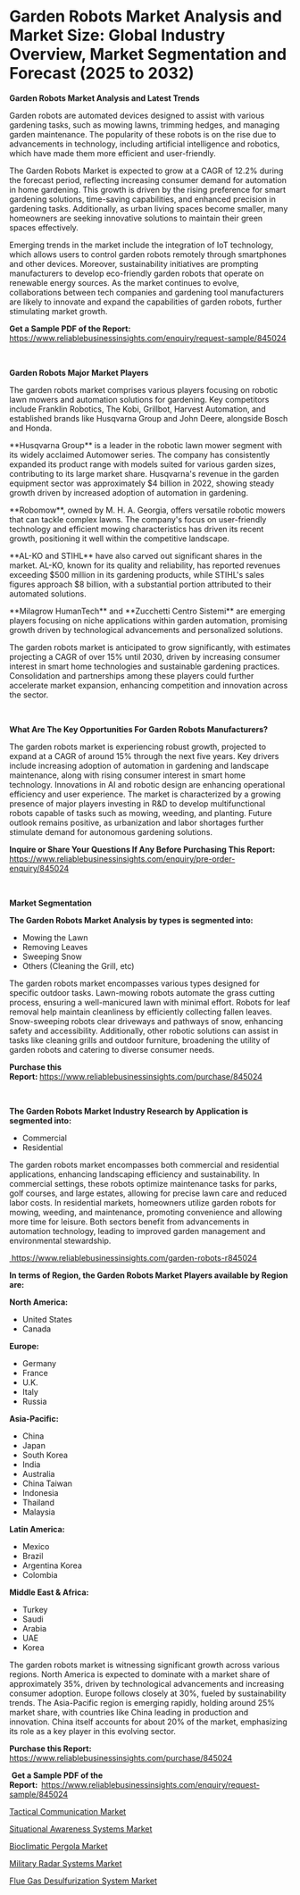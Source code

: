 <p><h1>Garden Robots Market Analysis and Market Size: Global Industry Overview, Market Segmentation and Forecast (2025 to 2032)</h1></p><p><strong>Garden Robots Market Analysis and Latest Trends</strong></p>
<p><p>Garden robots are automated devices designed to assist with various gardening tasks, such as mowing lawns, trimming hedges, and managing garden maintenance. The popularity of these robots is on the rise due to advancements in technology, including artificial intelligence and robotics, which have made them more efficient and user-friendly. </p><p>The Garden Robots Market is expected to grow at a CAGR of 12.2% during the forecast period, reflecting increasing consumer demand for automation in home gardening. This growth is driven by the rising preference for smart gardening solutions, time-saving capabilities, and enhanced precision in gardening tasks. Additionally, as urban living spaces become smaller, many homeowners are seeking innovative solutions to maintain their green spaces effectively.</p><p>Emerging trends in the market include the integration of IoT technology, which allows users to control garden robots remotely through smartphones and other devices. Moreover, sustainability initiatives are prompting manufacturers to develop eco-friendly garden robots that operate on renewable energy sources. As the market continues to evolve, collaborations between tech companies and gardening tool manufacturers are likely to innovate and expand the capabilities of garden robots, further stimulating market growth.</p></p>
<p><strong>Get a Sample PDF of the Report:&nbsp;</strong> <a href="https://www.reliablebusinessinsights.com/enquiry/request-sample/845024?utm_campaign=117&utm_medium=2&utm_source=Github&utm_content=ia&utm_term=20022025&utm_id=garden-robots">https://www.reliablebusinessinsights.com/enquiry/request-sample/845024</a></p>
<p>&nbsp;</p>
<p><strong>Garden Robots Major Market Players</strong></p>
<p><p>The garden robots market comprises various players focusing on robotic lawn mowers and automation solutions for gardening. Key competitors include Franklin Robotics, The Kobi, Grillbot, Harvest Automation, and established brands like Husqvarna Group and John Deere, alongside Bosch and Honda.</p><p>**Husqvarna Group** is a leader in the robotic lawn mower segment with its widely acclaimed Automower series. The company has consistently expanded its product range with models suited for various garden sizes, contributing to its large market share. Husqvarna's revenue in the garden equipment sector was approximately $4 billion in 2022, showing steady growth driven by increased adoption of automation in gardening.</p><p>**Robomow**, owned by M. H. A. Georgia, offers versatile robotic mowers that can tackle complex lawns. The company's focus on user-friendly technology and efficient mowing characteristics has driven its recent growth, positioning it well within the competitive landscape.</p><p>**AL-KO and STIHL** have also carved out significant shares in the market. AL-KO, known for its quality and reliability, has reported revenues exceeding $500 million in its gardening products, while STIHL's sales figures approach $8 billion, with a substantial portion attributed to their automated solutions.</p><p>**Milagrow HumanTech** and **Zucchetti Centro Sistemi** are emerging players focusing on niche applications within garden automation, promising growth driven by technological advancements and personalized solutions.</p><p>The garden robots market is anticipated to grow significantly, with estimates projecting a CAGR of over 15% until 2030, driven by increasing consumer interest in smart home technologies and sustainable gardening practices. Consolidation and partnerships among these players could further accelerate market expansion, enhancing competition and innovation across the sector.</p></p>
<p>&nbsp;</p>
<p><strong>What Are The Key Opportunities For Garden Robots Manufacturers?</strong></p>
<p><p>The garden robots market is experiencing robust growth, projected to expand at a CAGR of around 15% through the next five years. Key drivers include increasing adoption of automation in gardening and landscape maintenance, along with rising consumer interest in smart home technology. Innovations in AI and robotic design are enhancing operational efficiency and user experience. The market is characterized by a growing presence of major players investing in R&D to develop multifunctional robots capable of tasks such as mowing, weeding, and planting. Future outlook remains positive, as urbanization and labor shortages further stimulate demand for autonomous gardening solutions.</p></p>
<p><strong>Inquire or Share Your Questions If Any Before Purchasing This Report:</strong> <a href="https://www.reliablebusinessinsights.com/enquiry/pre-order-enquiry/845024?utm_campaign=117&utm_medium=2&utm_source=Github&utm_content=ia&utm_term=20022025&utm_id=garden-robots">https://www.reliablebusinessinsights.com/enquiry/pre-order-enquiry/845024</a></p>
<p>&nbsp;</p>
<p><strong>Market Segmentation</strong></p>
<p><strong>The Garden Robots Market Analysis by types is segmented into:</strong></p>
<p><ul><li>Mowing the Lawn</li><li>Removing Leaves</li><li>Sweeping Snow</li><li>Others (Cleaning the Grill, etc)</li></ul></p>
<p><p>The garden robots market encompasses various types designed for specific outdoor tasks. Lawn-mowing robots automate the grass cutting process, ensuring a well-manicured lawn with minimal effort. Robots for leaf removal help maintain cleanliness by efficiently collecting fallen leaves. Snow-sweeping robots clear driveways and pathways of snow, enhancing safety and accessibility. Additionally, other robotic solutions can assist in tasks like cleaning grills and outdoor furniture, broadening the utility of garden robots and catering to diverse consumer needs.</p></p>
<p><strong>Purchase this Report:&nbsp;</strong><a href="https://www.reliablebusinessinsights.com/purchase/845024?utm_campaign=117&utm_medium=2&utm_source=Github&utm_content=ia&utm_term=20022025&utm_id=garden-robots">https://www.reliablebusinessinsights.com/purchase/845024</a></p>
<p>&nbsp;</p>
<p><strong>The Garden Robots Market Industry Research by Application is segmented into:</strong></p>
<p><ul><li>Commercial</li><li>Residential</li></ul></p>
<p><p>The garden robots market encompasses both commercial and residential applications, enhancing landscaping efficiency and sustainability. In commercial settings, these robots optimize maintenance tasks for parks, golf courses, and large estates, allowing for precise lawn care and reduced labor costs. In residential markets, homeowners utilize garden robots for mowing, weeding, and maintenance, promoting convenience and allowing more time for leisure. Both sectors benefit from advancements in automation technology, leading to improved garden management and environmental stewardship.</p></p>
<p><a href="https://www.reliablebusinessinsights.com/garden-robots-r845024?utm_campaign=117&utm_medium=2&utm_source=Github&utm_content=ia&utm_term=20022025&utm_id=garden-robots">&nbsp;https://www.reliablebusinessinsights.com/garden-robots-r845024</a></p>
<p><strong>In terms of Region, the Garden Robots Market Players available by Region are:</strong></p>
<p>
    <p> <strong> North America: </strong>
        <ul>
            <li>United States</li>
            <li>Canada</li>
        </ul>
        </p> 
    <p> <strong> Europe: </strong>
        <ul>
            <li>Germany</li>
            <li>France</li>
            <li>U.K.</li>
            <li>Italy</li>
            <li>Russia</li>
        </ul>
        </p> 
    <p> <strong> Asia-Pacific: </strong>
        <ul>
            <li>China</li>
            <li>Japan</li>
            <li>South Korea</li>
            <li>India</li>
            <li>Australia</li>
            <li>China Taiwan</li>
            <li>Indonesia</li>
            <li>Thailand</li>
            <li>Malaysia</li>
        </ul>
        </p> 
    <p> <strong> Latin America: </strong>
        <ul>
            <li>Mexico</li>
            <li>Brazil</li>
            <li>Argentina Korea</li>
            <li>Colombia</li>
        </ul>
        </p> 
    <p> <strong> Middle East & Africa: </strong>
        <ul>
            <li>Turkey</li>
            <li>Saudi</li>
            <li>Arabia</li>
            <li>UAE</li>
            <li>Korea</li>
        </ul>
    </p>
    </p>
<p><p>The garden robots market is witnessing significant growth across various regions. North America is expected to dominate with a market share of approximately 35%, driven by technological advancements and increasing consumer adoption. Europe follows closely at 30%, fueled by sustainability trends. The Asia-Pacific region is emerging rapidly, holding around 25% market share, with countries like China leading in production and innovation. China itself accounts for about 20% of the market, emphasizing its role as a key player in this evolving sector.</p></p>
<p><strong>Purchase this Report: </strong><a href="https://www.reliablebusinessinsights.com/purchase/845024?utm_campaign=117&utm_medium=2&utm_source=Github&utm_content=ia&utm_term=20022025&utm_id=garden-robots">https://www.reliablebusinessinsights.com/purchase/845024</a></p>
<p>&nbsp;<strong>Get a Sample PDF of the Report:&nbsp;&nbsp;</strong><a href="https://www.reliablebusinessinsights.com/enquiry/request-sample/845024?utm_campaign=117&utm_medium=2&utm_source=Github&utm_content=ia&utm_term=20022025&utm_id=garden-robots">https://www.reliablebusinessinsights.com/enquiry/request-sample/845024</a></p>
<p><strong></strong></p>
<p><p><a href="https://github.com/voetzeszuh/Market-Research-Report-List-1/blob/main/tactical-communication-market.md?utm_campaign=117&utm_medium=2&utm_source=Github&utm_content=ia&utm_term=20022025&utm_id=garden-robots">Tactical Communication Market</a></p><p><a href="https://github.com/aoiniyaloz/Market-Research-Report-List-1/blob/main/situational-awareness-systems-market.md?utm_campaign=117&utm_medium=2&utm_source=Github&utm_content=ia&utm_term=20022025&utm_id=garden-robots">Situational Awareness Systems Market</a></p><p><a href="https://github.com/gunbybeahmg1/Market-Research-Report-List-1/blob/main/bioclimatic-pergola-market.md?utm_campaign=117&utm_medium=2&utm_source=Github&utm_content=ia&utm_term=20022025&utm_id=garden-robots">Bioclimatic Pergola Market</a></p><p><a href="https://github.com/celpabembes/Market-Research-Report-List-1/blob/main/military-radar-systems-market.md?utm_campaign=117&utm_medium=2&utm_source=Github&utm_content=ia&utm_term=20022025&utm_id=garden-robots">Military Radar Systems Market</a></p><p><a href="https://github.com/sandoyjonet/Market-Research-Report-List-1/blob/main/flue-gas-desulfurization-system-market.md?utm_campaign=117&utm_medium=2&utm_source=Github&utm_content=ia&utm_term=20022025&utm_id=garden-robots">Flue Gas Desulfurization System Market</a></p></p>
